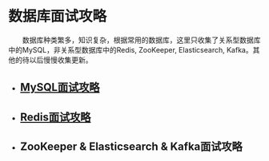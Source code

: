 数据库面试攻略
=======

&emsp;&emsp;数据库种类繁多，知识复杂，根据常用的数据库，这里只收集了关系型数据库中的MySQL，非关系型数据库中的Redis, ZooKeeper, Elasticsearch, Kafka。其他的待以后慢慢收集更新。


* ## [MySQL面试攻略](https://github.com/Ty-Chen/Awesome-Backend/blob/master/Database%20MySQL.md)

* ## [Redis面试攻略](https://github.com/Ty-Chen/Awesome-Backend/blob/master/Database%20Redis.md)

* ## ZooKeeper & Elasticsearch & Kafka面试攻略
